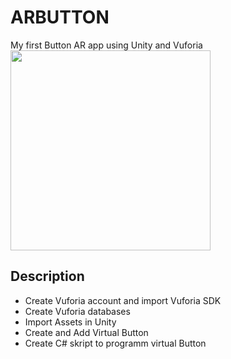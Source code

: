 # ARBUTTON
My first Button AR app using Unity and Vuforia <br>
<img src="https://github.com/Alexart1995/ARONE/blob/main/ARONE%20-%20SampleScene%20-%20Android%20-%20Unity%202020.3.22f1%20Personal%20_DX11_%202022-04-22%2021-25-54%20(online-video-cutter.com).gif" width="320" height="320">
## Description
- Create Vuforia account and import Vuforia SDK
- Create Vuforia databases
- Import Assets in Unity
- Create and Add Virtual Button
- Create C# skript to programm virtual Button
